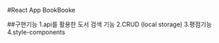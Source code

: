 #React App BookBooke


##구현기능
1.api를 활용한 도서 검색 기능
2.CRUD (local storage)
3.평점기능
4.style-components

